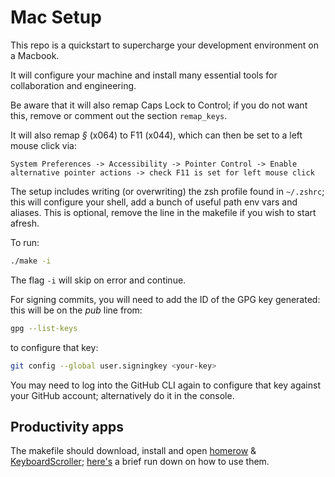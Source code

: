 # Mac Setup

This repo is a quickstart to supercharge your development environment on a Macbook.

It will configure your machine and install many essential tools for collaboration and engineering.

Be aware that it will also remap Caps Lock to Control; if you do not want this, remove or comment out the section `remap_keys`.

It will also remap *§* (x064) to F11 (x044), which can then be set to a left mouse click via:

    System Preferences -> Accessibility -> Pointer Control -> Enable alternative pointer actions -> check F11 is set for left mouse click

The setup includes writing (or overwriting) the zsh profile found in `~/.zshrc`; this will configure your shell, add a bunch of useful path env vars and aliases. This is optional, remove the line in the makefile if you wish to start afresh.

To run:

```bash
./make -i
```

The flag `-i` will skip on error and continue.

For signing commits, you will need to add the ID of the GPG key generated: this will be on the _pub_ line from:

```bash
gpg --list-keys
```

to configure that key:

```bash
git config --global user.signingkey <your-key>
```

You may need to log into the GitHub CLI again to configure that key against your GitHub account; alternatively do it in the console.

## Productivity apps
The makefile should download, install and open [homerow](https://www.homerow.app/) & [KeyboardScroller](https://github.com/dexterleng/KeyboardScroller.docs); [here's](https://dewberry.dev/engineering/workflow-productivity.html#intermediate) a brief run down on how to use them.


